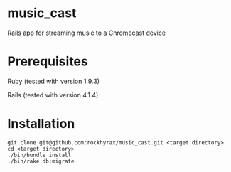 music_cast
==========

Rails app for streaming music to a Chromecast device

Prerequisites
=============

Ruby (tested with version 1.9.3)

Rails (tested with version 4.1.4)

Installation
============

    git clone git@github.com:rockhyrax/music_cast.git <target directory>
    cd <target directory>
    ./bin/bundle install
    ./bin/rake db:migrate
